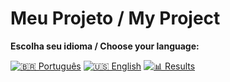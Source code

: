 # Meu Projeto / My Project

**Escolha seu idioma / Choose your language:**

[![🇧🇷 Português](https://img.shields.io/badge/Português-green)](README/README.pt.md)   [![🇺🇸 English](https://img.shields.io/badge/English-blue)](README/README.en.md)   [![📊 Results](https://img.shields.io/badge/Results-grey)](README/RESULTS.md)

